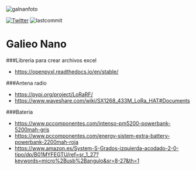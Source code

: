 ![galnanfoto](https://github.com/galileonano22/Galileo-Nano_22/blob/main/GALI-NANO/banner.png?raw=true)

[![Twitter](https://img.shields.io/twitter/follow/galileo_nano22?style=social)](https://twitter.com/galileo_nano22) ![lastcommit](https://img.shields.io/github/last-commit/galileonano22/Galileo-Nano_22)

# Galieo Nano


###Libreria para crear archivos excel

- https://openpyxl.readthedocs.io/en/stable/


###Antena radio

- https://pypi.org/project/LoRaRF/
- https://www.waveshare.com/wiki/SX1268_433M_LoRa_HAT#Documents

###Bateria

- https://www.pccomponentes.com/intenso-pm5200-powerbank-5200mah-gris
- https://www.pccomponentes.com/energy-sistem-extra-battery-powerbank-2200mah-roja
- https://www.amazon.es/System-S-Grados-izquierda-acodado-2-0-tipo/dp/B01MYFEGTU/ref=sr_1_27?keywords=micro%2Busb%2Bangulo&sr=8-27&th=1
